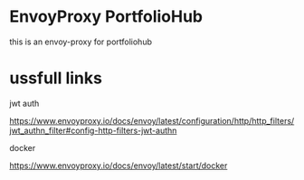 # EnvoyProxy PortfolioHub
this is an envoy-proxy for portfoliohub


# ussfull links
jwt auth

https://www.envoyproxy.io/docs/envoy/latest/configuration/http/http_filters/jwt_authn_filter#config-http-filters-jwt-authn

docker

https://www.envoyproxy.io/docs/envoy/latest/start/docker
